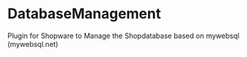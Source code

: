 DatabaseManagement
==================

Plugin for Shopware to Manage the Shopdatabase based on mywebsql (mywebsql.net)